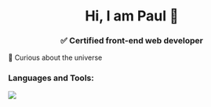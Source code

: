 <h1 align="center">Hi, I am Paul 👋</h1>
<h3 align="center">✅ Certified front-end web developer</h1>  
🔭 Curious about the universe  
<h3 align="left">Languages and Tools:</h3>
<p align="left"><a><img src="https://raw.githubusercontent.com/rahuldkjain/github-profile-readme-generator/master/src/images/icons/Social/twitter.svg" /></a></p>

<!--
**Paulgulti/paulgulti** is a ✨ _special_ ✨ repository because its `README.md` (this file) appears on your GitHub profile.

Here are some ideas to get you started:

- 🔭 I’m currently working on ...
- 🌱 I’m currently learning ...
- 👯 I’m looking to collaborate on ...
- 🤔 I’m looking for help with ...
- 💬 Ask me about ...
- 📫 How to reach me: ...
- 😄 Pronouns: ...
- ⚡ Fun fact: ...
-->
